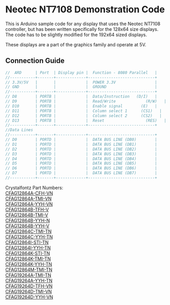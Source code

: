 # Neotec NT7108 Demonstration Code
This is Arduino sample code for any display that uses the Neotec NT7108 controller, but has been written specifically for the 128x64 size displays. The code has to be slightly modified for the 192x64 sized displays.

These displays are a part of the graphics family and operate at 5V.

## Connection Guide
```c++
//  ARD      | Port  | Display pin |  Function - 8080 Parallel   |
//-----------+-------+-------------+-----------------------------+
// 3.3V/5V   |       |             |  POWER 3.3V                 |
// GND       |       |             |  GROUND                     |
//-----------+-------+-------------+-----------------------------+
// D8        | PORTB |             |  Data/Instruction   (D/I)   |
// D9        | PORTB |             |  Read/Write		     (R/W)   |
// D10       | PORTB |             |  Enable signal	       (E)   |
// D11       | PORTB |             |  Column select 1	   (CS1)   |
// D12       | PORTB |             |  Column select 2	   (CS2)   |
// D13       | PORTB |             |  Reset			         (RES)   |
//-----------+-------+-------------+-----------------------------+
//Data Lines
//-----------+-------+-------------+-----------------------------+
// D0        | PORTD |             |  DATA BUS LINE (DB0)        |
// D1        | PORTD |             |  DATA BUS LINE (DB1)        |
// D2        | PORTD |             |  DATA BUS LINE (DB2)        |
// D3        | PORTD |             |  DATA BUS LINE (DB3)        |
// D4        | PORTD |             |  DATA BUS LINE (DB4)        |
// D5        | PORTD |             |  DATA BUS LINE (DB5)        |
// D6        | PORTD |             |  DATA BUS LINE (DB6)        |
// D7        | PORTD |             |  DATA BUS LINE (DB7)        |
//-----------+-------+-------------+-----------------------------+
```


Crystalfontz Part Numbers:\
[CFAG12864A-CFH-VN](https://www.crystalfontz.com/products/CFAG12864A-CFH-VN)\
[CFAG12864A-TMI-VN](https://www.crystalfontz.com/products/CFAG12864A-TMI-VN)\
[CFAG12864A-YYH-VN](https://www.crystalfontz.com/products/CFAG12864A-YYH-VN)\
[CFAG12864B-TFH-V](https://www.crystalfontz.com/products/CFAG12864B-TFH-V)\
[CFAG12864B-TMI-V](https://www.crystalfontz.com/products/CFAG12864B-TMI-V)\
[CFAG12864B-YYH-N](https://www.crystalfontz.com/products/CFAG12864B-YYH-N)\
[CFAG12864B-YYH-V](https://www.crystalfontz.com/products/CFAG12864B-YYH-V)\
[CFAG12864C-TMI-TN](https://www.crystalfontz.com/products/CFAG12864C-TMI-TN)\
[CFAG12864C-YYH-TN](https://www.crystalfontz.com/products/CFAG12864C-YYH-TN)\
[CFAG12864I-STI-TN](https://www.crystalfontz.com/products/CFAG12864I-STI-TN)\
[CFAG12864I-YYH-TN](https://www.crystalfontz.com/products/CFAG12864I-YYH-TN)\
[CFAG12864K-STI-TN](https://www.crystalfontz.com/products/CFAG12864K-STI-TN)\
[CFAG12864K-TMI-TN](https://www.crystalfontz.com/products/CFAG12864K-TMI-TN)\
[CFAG12864K-YYH-TN](https://www.crystalfontz.com/products/CFAG12864K-YYH-TN)\
[CFAG12864M-TMI-TN](https://www.crystalfontz.com/products/CFAG12864M-TMI-TN)\
[CFAG19264A-TMI-TN](https://www.crystalfontz.com/products/CFAG19264A-TMI-TN)\
[CFAG19264A-YYH-TN](https://www.crystalfontz.com/products/CFAG19264A-YYH-TN)\
[CFAG19264D-TFH-VN](https://www.crystalfontz.com/products/CFAG19264D-TFH-VN)\
[CFAG19264D-TMI-VN](https://www.crystalfontz.com/products/CFAG19264D-TMI-VN)\
[CFAG19264D-YYH-VN](https://www.crystalfontz.com/products/CFAG19264D-YYH-VN)
